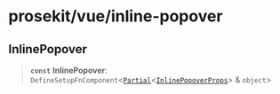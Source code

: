 # prosekit/vue/inline-popover

<a id="InlinePopover" name="InlinePopover"></a>

## InlinePopover

> **`const`** **InlinePopover**: `DefineSetupFnComponent`\<[`Partial`](https://www.typescriptlang.org/docs/handbook/utility-types.html#partialtype)\<[`InlinePopoverProps`](../web/inline-popover.md#InlinePopoverProps)\> & `object`\>
